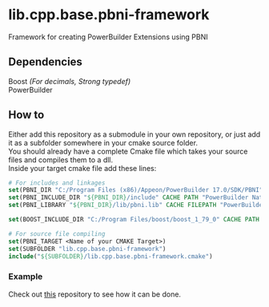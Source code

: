 # lib.cpp.base.pbni-framework
Framework for creating PowerBuilder Extensions using PBNI

## Dependencies
Boost *(For decimals, Strong typedef)*\
PowerBuilder

## How to
Either add this repository as a submodule in your own repository, or just add it as a subfolder somewhere in your cmake source folder. \
You should already have a complete Cmake file which takes your source files and compiles them to a dll. \
Inside your target cmake file add these lines:

```cmake
# For includes and linkages
set(PBNI_DIR "C:/Program Files (x86)/Appeon/PowerBuilder 17.0/SDK/PBNI" CACHE PATH "PATH of PowerBuilder Native Interface SDK")
set(PBNI_INCLUDE_DIR "${PBNI_DIR}/include" CACHE PATH "PowerBuilder Native Interface header files location")
set(PBNI_LIBRARY "${PBNI_DIR}/lib/pbni.lib" CACHE FILEPATH "PowerBuilder Native Interface library for release target")

set(BOOST_INCLUDE_DIR "C:/Program Files/boost/boost_1_79_0" CACHE PATH "Header files for boost library")

# For source file compiling
set(PBNI_TARGET <Name of your CMAKE Target>)
set(SUBFOLDER "lib.cpp.base.pbni-framework")
include("${SUBFOLDER}/lib.cpp.base.pbni-framework.cmake")
```

### Example
Check out [this](https://github.com/informaticon/div.cpp.miw.pbni-framework-example) repository to see how it can be done.